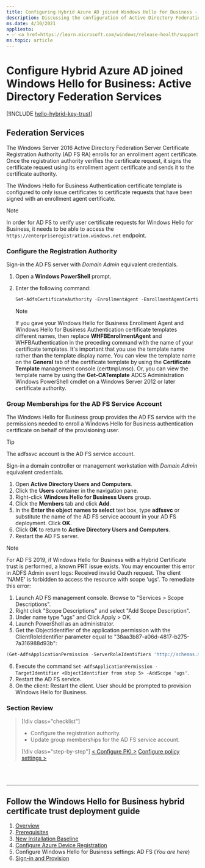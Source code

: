 ```yaml
---
title: Configuring Hybrid Azure AD joined Windows Hello for Business - Active Directory Federation Services (ADFS)
description: Discussing the configuration of Active Directory Federation Services (ADFS) in a Hybrid deployment of Windows Hello for Business
ms.date: 4/30/2021
appliesto: 
- ✅ <a href=https://learn.microsoft.com/windows/release-health/supported-versions-windows-client target=_blank>Windows 10 and later</a>
ms.topic: article
---
```

# Configure Hybrid Azure AD joined Windows Hello for Business: Active Directory Federation Services

[!INCLUDE [hello-hybrid-key-trust](../../includes/hello-hybrid-cert-trust.md)]

## Federation Services

The Windows Server 2016 Active Directory Federation Server Certificate Registration Authority (AD FS RA) enrolls for an enrollment agent certificate. Once the registration authority verifies the certificate request, it signs the certificate request using its enrollment agent certificate and sends it to the certificate authority.

The Windows Hello for Business Authentication certificate template is configured to only issue certificates to certificate requests that have been signed with an enrollment agent certificate.

> [!NOTE]
> In order for AD FS to verify user certificate requests for Windows Hello for Business, it needs to be able to access the ```https://enterpriseregistration.windows.net``` endpoint.

### Configure the Registration Authority

Sign-in the AD FS server with *Domain Admin* equivalent credentials.

1. Open a **Windows PowerShell** prompt.
2. Enter the following command:
  
    ```PowerShell
    Set-AdfsCertificateAuthority -EnrollmentAgent -EnrollmentAgentCertificateTemplate WHFBEnrollmentAgent -WindowsHelloCertificateTemplate WHFBAuthentication -WindowsHelloCertificateProxyEnabled $true
    ```

    >[!NOTE]
    > If you gave your Windows Hello for Business Enrollment Agent and Windows Hello for Business Authentication certificate templates different names, then replace **WHFBEnrollmentAgent** and WHFBAuthentication in the preceding command with the name of your certificate templates.  It's important that you use the template name rather than the template display name.  You can view the template name on the **General** tab of the certificate template by using the **Certificate Template** management console (certtmpl.msc).  Or, you can view the template name by using the **Get-CATemplate** ADCS Administration Windows PowerShell cmdlet on a Windows Server 2012 or later certificate authority.

### Group Memberships for the AD FS Service Account

The Windows Hello for Business group provides the AD FS service with the permissions needed to enroll a Windows Hello for Business authentication certificate on behalf of the provisioning user.

> [!TIP]
> The adfssvc account is the AD FS service account.

Sign-in a domain controller or management workstation with _Domain Admin_ equivalent credentials.

1. Open **Active Directory Users and Computers**.
2. Click the **Users** container in the navigation pane.
3. Right-click **Windows Hello for Business Users** group.
4. Click the **Members** tab and click **Add**.
5. In the **Enter the object names to select** text box, type **adfssvc** or substitute the name of the AD FS service account in your AD FS deployment.  Click **OK**.
6. Click **OK** to return to **Active Directory Users and Computers**.
7. Restart the AD FS server.

> [!NOTE] 
> For AD FS 2019, if Windows Hello for Business with a Hybrid Certificate trust is performed, a known PRT issue exists. You may encounter this error in ADFS Admin event logs: Received invalid Oauth request. The client 'NAME' is forbidden to access the resource with scope 'ugs'. To remediate this error:
>
> 1. Launch AD FS management console. Browse to "Services > Scope Descriptions".
> 2. Right click "Scope Descriptions" and select "Add Scope Description".
> 3. Under name type "ugs" and Click Apply > OK.
> 4. Launch PowerShell as an administrator.
> 5. Get the ObjectIdentifier of the application permission with the ClientRoleIdentifier parameter equal to "38aa3b87-a06d-4817-b275-7a316988d93b":
> ```PowerShell
> (Get-AdfsApplicationPermission -ServerRoleIdentifiers 'http://schemas.microsoft.com/ws/2009/12/identityserver/selfscope' | ?{ $_.ClientRoleIdentifier -eq '38aa3b87-a06d-4817-b275-7a316988d93b' }).ObjectIdentifier
> ```
> 6. Execute the command `Set-AdfsApplicationPermission -TargetIdentifier <ObjectIdentifier from step 5> -AddScope 'ugs'`.
> 7. Restart the AD FS service.
> 8. On the client: Restart the client. User should be prompted to provision Windows Hello for Business.

### Section Review

> [!div class="checklist"]
> * Configure the registration authority.
> * Update group memberships for the AD FS service account.
> 
> 
> [!div class="step-by-step"]
> [< Configure PKI >](hello-hybrid-cert-whfb-settings-pki.md)
> [Configure policy settings >](hello-hybrid-cert-whfb-settings-policy.md)

<br><br>

<hr>

## Follow the Windows Hello for Business hybrid certificate trust deployment guide
1. [Overview](hello-hybrid-cert-trust.md)
2. [Prerequisites](hello-hybrid-cert-trust-prereqs.md)
3. [New Installation Baseline](hello-hybrid-cert-new-install.md)
4. [Configure Azure Device Registration](hello-hybrid-cert-trust-devreg.md)
5. Configure Windows Hello for Business settings: AD FS (*You are here*)
6. [Sign-in and Provision](hello-hybrid-cert-whfb-provision.md)


